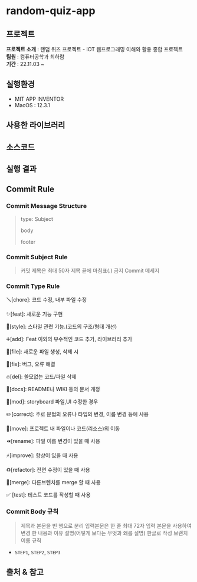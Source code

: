 # random-quiz-app

## 프로젝트 
<b>프로젝트 소개</b> : 랜덤 퀴즈 프로젝트 - iOT 웹프로그래밍 이해와 활용 종합 프로젝트<br>
<b>팀원</b> : 컴퓨터공학과 최하람<br>
<b>기간</b> : 22.11.03 ~ 

## 실행환경
- MIT APP INVENTOR
- MacOS : 12.3.1

## 사용한 라이브러리


## 소스코드

## 실행 결과



## Commit Rule

### Commit Message Structure

> type: Subject
> 
> 
> body
> 
> footer
> 

### Commit Subject  Rule

> 커밋 제목은 최대 50자 
제목 끝에 마침표(.) 금지
Commit 메세지
> 

### Commit Type Rule

🪛[chore]: 코드 수정, 내부 파일 수정

✨[feat]: 새로운 기능 구현

🎨[style]: 스타일 관련 기능.(코드의 구조/형태 개선)

➕[add]: Feat 이외의 부수적인 코드 추가, 라이브러리 추가

🔧[file]: 새로운 파일 생성, 삭제 시

🐛[fix]: 버그, 오류 해결

🔥[del]: 쓸모없는 코드/파일 삭제

📝[docs]: README나 WIKI 등의 문서 개정

💄[mod]: storyboard 파일,UI 수정한 경우

✏️[correct]: 주로 문법의 오류나 타입의 변경, 이름 변경 등에 사용

🚚[move]: 프로젝트 내 파일이나 코드(리소스)의 이동

⏪️[rename]: 파일 이름 변경이 있을 때 사용

⚡️[improve]: 향상이 있을 때 사용

♻️[refactor]: 전면 수정이 있을 때 사용

🔀[merge]: 다른브렌치를 merge 할 때 사용

✅ [test]: 테스트 코드를 작성할 때 사용


### **Commit Body 규칙**

> 제목과 본문을 빈 행으로 분리
입력본문은 한 줄 최대 72자 입력
본문을 사용하여 변경 한 내용과 이유 설명(어떻게 보다는 무엇과 왜를 설명)
한글로 작성
브랜치 이름 규칙
> 
- `STEP1`, `STEP2`, `STEP3`

## 출처 & 참고

